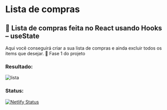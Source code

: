 # Lista de compras
## 📜 Lista de compras feita no React usando Hooks – useState
  Aqui você conseguirá criar a sua lista de compras e ainda excluir todos os items que desejar.
  📌 Fase 1 do projeto

### Resultado:

![lista](https://user-images.githubusercontent.com/71906862/114654394-79707880-9cc0-11eb-85a4-3d4e00856f11.PNG)

### Status:
[![Netlify Status](https://api.netlify.com/api/v1/badges/06be7888-4d8f-41e7-a597-838990dcf7b3/deploy-status)](https://app.netlify.com/sites/listadecompras-erica-francisco/deploys)


